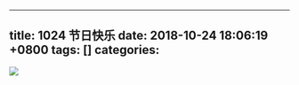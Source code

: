 
---
title: 1024 节日快乐
date: 2018-10-24 18:06:19 +0800
tags: []
categories: 
---

![](https://cdn.nlark.com/yuque/0/2018/png/190217/1540376483514-ff9ce0d7-4d04-49a8-8847-85c765aadf1b.png#width=547)


